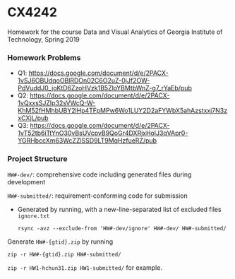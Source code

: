 # CX4242

Homework for the course Data and Visual Analytics of Georgia Institute of Technology, Spring 2019

### Homework Problems

- Q1: https://docs.google.com/document/d/e/2PACX-1vSJ6OBUdqoOBlRDOn02C6O2uZ-0jJf2OW-PdVuddJ0_joKtD6ZzoHVzk1B5ZloYBMtbWnZ-g7_rYaEb/pub
- Q2: https://docs.google.com/document/d/e/2PACX-1vQxxsSJZIp32sVWcQ-W-KhM52fHMhbUBY2lHp4TFpMPw6Wo1LUY2D2aFYWbX5ahAzstxxj7N3zxCXjL/pub
- Q3: https://docs.google.com/document/d/e/2PACX-1vT52tb6iTtYnO30vBsUVcpvB9QoGr4DXRjxHolJ3qVApr0-YGRHbccXm63WcZZlSSD9LT9MqHzfueRZ/pub

### Project Structure

`HW#-dev/`: comprehensive code including generated files during development

`HW#-submitted/`: requirement-conforming code for submission

- Generated by running, with a new-line-separated list of excluded files `ignore.txt`

  ```rsync -avz --exclude-from 'HW#-dev/ignore' HW#-dev/ HW#-submitted/```


Generate `HW#-{gtid}.zip` by running

  ```zip -r HW#-{gtid}.zip HW#-submitted/```

  ```zip -r HW1-hchun31.zip HW1-submitted/``` for example.